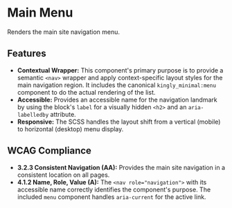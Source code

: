 # Main Menu

Renders the main site navigation menu.

## Features

- **Contextual Wrapper:** This component's primary purpose is to provide a
  semantic `<nav>` wrapper and apply context-specific layout styles for the main
  navigation region. It includes the canonical `kingly_minimal:menu` component
  to do the actual rendering of the list.
- **Accessible:** Provides an accessible name for the navigation landmark by
  using the block's `label` for a visually hidden `<h2>` and
  an `aria-labelledby` attribute.
- **Responsive:** The SCSS handles the layout shift from a vertical (mobile) to
  horizontal (desktop) menu display.

## WCAG Compliance

- **3.2.3 Consistent Navigation (AA):** Provides the main site navigation in a
  consistent location on all pages.
- **4.1.2 Name, Role, Value (A):** The `<nav role="navigation">` with its
  accessible name correctly identifies the component's purpose. The
  included `menu` component handles `aria-current` for the active link.
